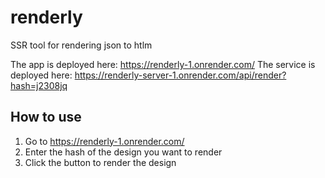 # renderly
SSR tool for rendering json to htlm

The app is deployed here: https://renderly-1.onrender.com/
The service is deployed here: https://renderly-server-1.onrender.com/api/render?hash=j2308jq

## How to use

1. Go to https://renderly-1.onrender.com/
2. Enter the hash of the design you want to render
3. Click the button to render the design